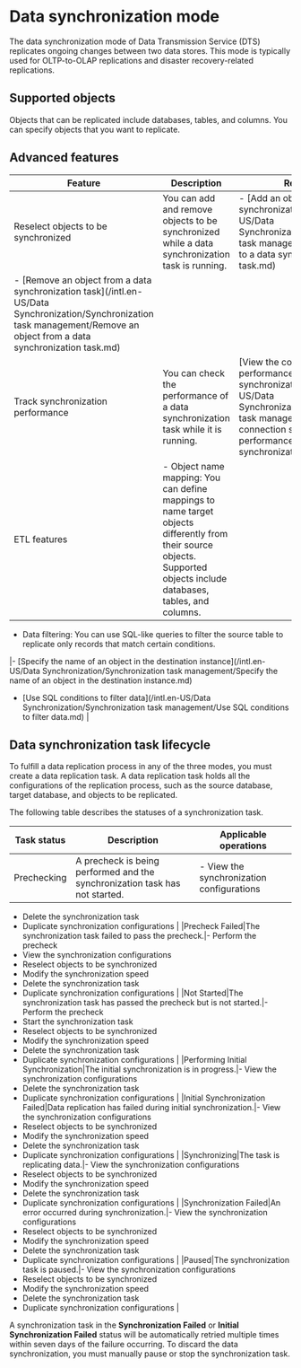 # Data synchronization mode

The data synchronization mode of Data Transmission Service \(DTS\) replicates ongoing changes between two data stores. This mode is typically used for OLTP-to-OLAP replications and disaster recovery-related replications.

## Supported objects

Objects that can be replicated include databases, tables, and columns. You can specify objects that you want to replicate.

## Advanced features

|Feature|Description|References|
|-------|-----------|----------|
|Reselect objects to be synchronized|You can add and remove objects to be synchronized while a data synchronization task is running.|-   [Add an object to a data synchronization task](/intl.en-US/Data Synchronization/Synchronization task management/Add an object to a data synchronization task.md)
-   [Remove an object from a data synchronization task](/intl.en-US/Data Synchronization/Synchronization task management/Remove an object from a data synchronization task.md) |
|Track synchronization performance|You can check the performance of a data synchronization task while it is running.|[View the connection status and performance of data synchronization](/intl.en-US/Data Synchronization/Synchronization task management/View the connection status and performance of data synchronization.md)|
|ETL features|-   Object name mapping: You can define mappings to name target objects differently from their source objects. Supported objects include databases, tables, and columns.
-   Data filtering: You can use SQL-like queries to filter the source table to replicate only records that match certain conditions.

|-   [Specify the name of an object in the destination instance](/intl.en-US/Data Synchronization/Synchronization task management/Specify the name of an object in the destination instance.md)
-   [Use SQL conditions to filter data](/intl.en-US/Data Synchronization/Synchronization task management/Use SQL conditions to filter data.md) |

## Data synchronization task lifecycle

To fulfill a data replication process in any of the three modes, you must create a data replication task. A data replication task holds all the configurations of the replication process, such as the source database, target database, and objects to be replicated.

The following table describes the statuses of a synchronization task.

|Task status|Description|Applicable operations|
|-----------|-----------|---------------------|
|Prechecking|A precheck is being performed and the synchronization task has not started.|-   View the synchronization configurations
-   Delete the synchronization task
-   Duplicate synchronization configurations |
|Precheck Failed|The synchronization task failed to pass the precheck.|-   Perform the precheck
-   View the synchronization configurations
-   Reselect objects to be synchronized
-   Modify the synchronization speed
-   Delete the synchronization task
-   Duplicate synchronization configurations |
|Not Started|The synchronization task has passed the precheck but is not started.|-   Perform the precheck
-   Start the synchronization task
-   Reselect objects to be synchronized
-   Modify the synchronization speed
-   Delete the synchronization task
-   Duplicate synchronization configurations |
|Performing Initial Synchronization|The initial synchronization is in progress.|-   View the synchronization configurations
-   Delete the synchronization task
-   Duplicate synchronization configurations |
|Initial Synchronization Failed|Data replication has failed during initial synchronization.|-   View the synchronization configurations
-   Reselect objects to be synchronized
-   Modify the synchronization speed
-   Delete the synchronization task
-   Duplicate synchronization configurations |
|Synchronizing|The task is replicating data.|-   View the synchronization configurations
-   Reselect objects to be synchronized
-   Modify the synchronization speed
-   Delete the synchronization task
-   Duplicate synchronization configurations |
|Synchronization Failed|An error occurred during synchronization.|-   View the synchronization configurations
-   Reselect objects to be synchronized
-   Modify the synchronization speed
-   Delete the synchronization task
-   Duplicate synchronization configurations |
|Paused|The synchronization task is paused.|-   View the synchronization configurations
-   Reselect objects to be synchronized
-   Modify the synchronization speed
-   Delete the synchronization task
-   Duplicate synchronization configurations |

A synchronization task in the **Synchronization Failed** or **Initial Synchronization Failed** status will be automatically retried multiple times within seven days of the failure occurring. To discard the data synchronization, you must manually pause or stop the synchronization task.


